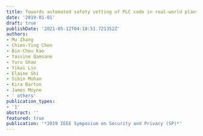 ```yaml
---
title: Towards automated safety vetting of PLC code in real-world plants
date: '2019-01-01'
draft: true
publishDate: '2021-05-12T04:18:51.721352Z'
authors:
- Mu Zhang
- Chien-Ying Chen
- Bin-Chou Kao
- Yassine Qamsane
- Yuru Shao
- Yikai Lin
- Elaine Shi
- Sibin Mohan
- Kira Barton
- James Moyne
- ' others'
publication_types:
- '1'
abstract: ''
featured: true
publication: '*2019 IEEE Symposium on Security and Privacy (SP)*'
---
```


